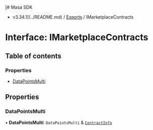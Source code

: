 [# Masa SDK
 - v3.34.1](../README.md) / [Exports](../modules.md) / IMarketplaceContracts

# Interface: IMarketplaceContracts

## Table of contents

### Properties

- [DataPointsMulti](IMarketplaceContracts.md#datapointsmulti)

## Properties

### DataPointsMulti

• **DataPointsMulti**: `DataPointsMulti` & [`ContractInfo`](ContractInfo.md)
